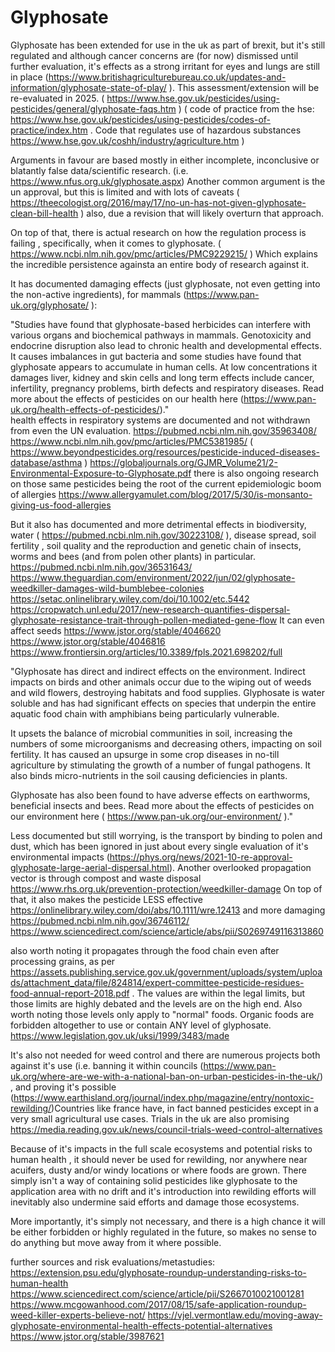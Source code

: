 # Glyphosate

Glyphosate has been extended for use in the uk as part of brexit, but it's still regulated and although cancer concerns are (for now) dismissed until further evaluation, it's effects as a strong irritant for eyes and lungs are still in place (https://www.britishagriculturebureau.co.uk/updates-and-information/glyphosate-state-of-play/ ). This assessment/extension will be re-evaluated in 2025. 
( https://www.hse.gov.uk/pesticides/using-pesticides/general/glyphosate-faqs.htm )
( code of practice from the hse: https://www.hse.gov.uk/pesticides/using-pesticides/codes-of-practice/index.htm . Code that regulates use of hazardous substances https://www.hse.gov.uk/coshh/industry/agriculture.htm ) 

Arguments in favour are based mostly in either incomplete, inconclusive or blatantly false data/scientific research. (i.e. https://www.nfus.org.uk/glyphosate.aspx)  Another common argument is the un approval, but this is limited and with lots of caveats ( https://theecologist.org/2016/may/17/no-un-has-not-given-glyphosate-clean-bill-health ) also, due a revision that will likely overturn that approach. 

On top of that, there is actual research on how the regulation process is failing , specifically, when it comes to glyphosate. ( https://www.ncbi.nlm.nih.gov/pmc/articles/PMC9229215/ ) Which explains the incredible persistence againsta an entire body of research against it. 

It has documented damaging effects (just glyphosate, not even getting into the non-active ingredients), for mammals (https://www.pan-uk.org/glyphosate/ ): 

"Studies have found that glyphosate-based herbicides can interfere with various organs and biochemical pathways in mammals. Genotoxicity and endocrine disruption also lead to chronic health and developmental effects. It causes imbalances in gut bacteria and some studies have found that glyphosate appears to accumulate in human cells. At low concentrations it damages liver, kidney and skin cells and long term effects include cancer, infertility, pregnancy problems, birth defects and respiratory diseases. Read more about the effects of pesticides on our health here (https://www.pan-uk.org/health-effects-of-pesticides/)."  
health effects in respiratory systems are documented and not withdrawn from even the UN evaluation. 
https://pubmed.ncbi.nlm.nih.gov/35963408/
https://www.ncbi.nlm.nih.gov/pmc/articles/PMC5381985/
( https://www.beyondpesticides.org/resources/pesticide-induced-diseases-database/asthma )
https://globaljournals.org/GJMR_Volume21/2-Environmental-Exposure-to-Glyphosate.pdf
there is also ongoing research on those same pesticides being the root of the current epidemiologic boom of allergies https://www.allergyamulet.com/blog/2017/5/30/is-monsanto-giving-us-food-allergies 


But it also has documented and more detrimental effects in biodiversity, water ( https://pubmed.ncbi.nlm.nih.gov/30223108/ ), disease spread, soil fertility , soil quality and the reproduction and genetic chain of insects, worms and bees (and from polen other plants) in particular.  https://pubmed.ncbi.nlm.nih.gov/36531643/ https://www.theguardian.com/environment/2022/jun/02/glyphosate-weedkiller-damages-wild-bumblebee-colonies https://setac.onlinelibrary.wiley.com/doi/10.1002/etc.5442 https://cropwatch.unl.edu/2017/new-research-quantifies-dispersal-glyphosate-resistance-trait-through-pollen-mediated-gene-flow  It can even affect seeds https://www.jstor.org/stable/4046620 https://www.jstor.org/stable/4046816 https://www.frontiersin.org/articles/10.3389/fpls.2021.698202/full 

"Glyphosate has direct and indirect effects on the environment. Indirect impacts on birds and other animals occur due to the wiping out of weeds and wild flowers, destroying habitats and food supplies. Glyphosate is water soluble and has had significant effects on species that underpin the entire aquatic food chain with amphibians being particularly vulnerable.

It upsets the balance of microbial communities in soil, increasing the numbers of some microorganisms and decreasing others, impacting on soil fertility. It has caused an upsurge in some crop diseases in no-till agriculture by stimulating the growth of a number of fungal pathogens. It also binds micro-nutrients in the soil causing deficiencies in plants.

Glyphosate has also been found to have adverse effects on earthworms, beneficial insects and bees. Read more about the effects of pesticides on our environment here ( https://www.pan-uk.org/our-environment/ )."

Less documented but still worrying, is the transport by binding to polen and dust, which has been ignored in just about every single evaluation of it's environmental impacts (https://phys.org/news/2021-10-re-approval-glyphosate-large-aerial-dispersal.html). Another overlooked propagation vector is through compost and waste disposal https://www.rhs.org.uk/prevention-protection/weedkiller-damage  On top of that, it also makes the pesticide LESS effective https://onlinelibrary.wiley.com/doi/abs/10.1111/wre.12413  and more damaging https://pubmed.ncbi.nlm.nih.gov/36746112/ https://www.sciencedirect.com/science/article/abs/pii/S0269749116313860



also worth noting it propagates through the food chain even after processing grains, as per https://assets.publishing.service.gov.uk/government/uploads/system/uploads/attachment_data/file/824814/expert-committee-pesticide-residues-food-annual-report-2018.pdf . The values are within the legal limits, but those limits are highly debated and the levels are on the high end. Also worth noting those levels only apply to "normal" foods. Organic foods are forbidden altogether to use or contain ANY level of glyphosate. https://www.legislation.gov.uk/uksi/1999/3483/made  


It's also not needed for weed control and there are numerous projects both against it's use (i.e. banning it within councils (https://www.pan-uk.org/where-are-we-with-a-national-ban-on-urban-pesticides-in-the-uk/) , and proving it's possible (https://www.earthisland.org/journal/index.php/magazine/entry/nontoxic-rewilding/)Countries like france have, in fact banned pesticides except in a very small agricultural use cases. Trials in the uk are also promising https://media.reading.gov.uk/news/council-trials-weed-control-alternatives 

Because of it's impacts in the full scale ecosystems and potential risks to human health , it should never be used for rewilding, nor anywhere near acuifers, dusty and/or windy locations or where foods are grown. There simply isn't a way of containing solid pesticides like glyphosate to the application area with no drift and it's introduction into rewilding efforts will inevitably also undermine said efforts and damage those ecosystems. 

More importantly, it's simply not necessary, and there is a high chance it will be either forbidden or highly regulated in the future, so makes no sense to do anything but move away from it where possible. 

further sources and risk evaluations/metastudies:
https://extension.psu.edu/glyphosate-roundup-understanding-risks-to-human-health 
https://www.sciencedirect.com/science/article/pii/S2667010021001281
https://www.mcgowanhood.com/2017/08/15/safe-application-roundup-weed-killer-experts-believe-not/
https://vjel.vermontlaw.edu/moving-away-glyphosate-environmental-health-effects-potential-alternatives
https://www.jstor.org/stable/3987621






